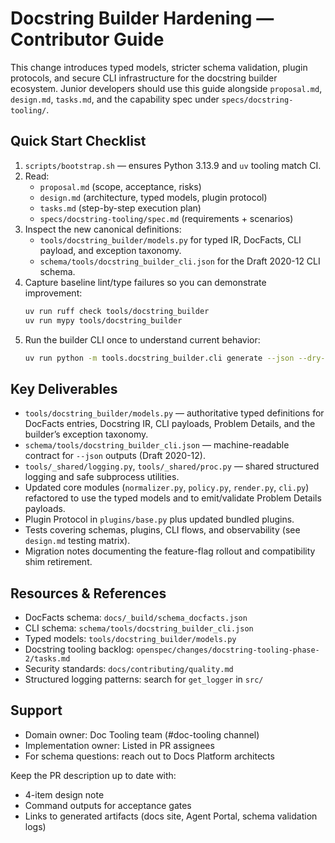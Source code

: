 # Docstring Builder Hardening — Contributor Guide

This change introduces typed models, stricter schema validation, plugin protocols, and secure CLI infrastructure for the docstring builder ecosystem. Junior developers should use this guide alongside `proposal.md`, `design.md`, `tasks.md`, and the capability spec under `specs/docstring-tooling/`.

## Quick Start Checklist
1. `scripts/bootstrap.sh` — ensures Python 3.13.9 and `uv` tooling match CI.
2. Read:
   - `proposal.md` (scope, acceptance, risks)
   - `design.md` (architecture, typed models, plugin protocol)
   - `tasks.md` (step-by-step execution plan)
   - `specs/docstring-tooling/spec.md` (requirements + scenarios)
3. Inspect the new canonical definitions:
   - `tools/docstring_builder/models.py` for typed IR, DocFacts, CLI payload, and exception taxonomy.
   - `schema/tools/docstring_builder_cli.json` for the Draft 2020-12 CLI schema.
4. Capture baseline lint/type failures so you can demonstrate improvement:
   ```bash
   uv run ruff check tools/docstring_builder
   uv run mypy tools/docstring_builder
   ```
5. Run the builder CLI once to understand current behavior:
   ```bash
   uv run python -m tools.docstring_builder.cli generate --json --dry-run
   ```

## Key Deliverables
- `tools/docstring_builder/models.py` — authoritative typed definitions for DocFacts entries, Docstring IR, CLI payloads, Problem Details, and the builder’s exception taxonomy.
- `schema/tools/docstring_builder_cli.json` — machine-readable contract for `--json` outputs (Draft 2020-12).
- `tools/_shared/logging.py`, `tools/_shared/proc.py` — shared structured logging and safe subprocess utilities.
- Updated core modules (`normalizer.py`, `policy.py`, `render.py`, `cli.py`) refactored to use the typed models and to emit/validate Problem Details payloads.
- Plugin Protocol in `plugins/base.py` plus updated bundled plugins.
- Tests covering schemas, plugins, CLI flows, and observability (see `design.md` testing matrix).
- Migration notes documenting the feature-flag rollout and compatibility shim retirement.

## Resources & References
- DocFacts schema: `docs/_build/schema_docfacts.json`
- CLI schema: `schema/tools/docstring_builder_cli.json`
- Typed models: `tools/docstring_builder/models.py`
- Docstring tooling backlog: `openspec/changes/docstring-tooling-phase-2/tasks.md`
- Security standards: `docs/contributing/quality.md`
- Structured logging patterns: search for `get_logger` in `src/`

## Support
- Domain owner: Doc Tooling team (#doc-tooling channel)
- Implementation owner: Listed in PR assignees
- For schema questions: reach out to Docs Platform architects

Keep the PR description up to date with:
- 4-item design note
- Command outputs for acceptance gates
- Links to generated artifacts (docs site, Agent Portal, schema validation logs)
